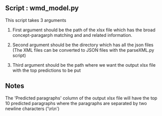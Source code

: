 ## Script : wmd_model.py

This script takes 3 arguments 

1. First argument should be the path of the xlsx file which has the broad concept-paragarph matching and and related information. 

2. Second argument should be the directory which has all the json files (The XML files can be converted to JSON files with the parseXML.py script)

3. Third argument should be the path where we want the output xlsx file with the top predictions to be put   

## Notes

The 'Predicted paragraphs' column of the output xlsx file will have the top 10 predicted paragraphs where the paragraphs are separated by two newline characters ('\n\n')


